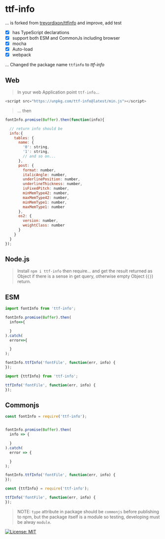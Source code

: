 # ttf-info

... is forked from [trevordixon/ttfinfo][forked-from] and improve, add test

- [x] has TypeScript declarations
- [x] support both ESM and CommonJs including browser
- [x] mocha
- [x] Auto-load
- [x] webpack

... Changed the package name `ttfinfo` to *ttf-info*

## Web

> In your web Application point `ttf-info`...

```js
<script src="https://unpkg.com/ttf-info@latest/min.js"></script>
```

> ... then

```js
fontInfo.promise(Buffer).then(function(info){

  // return info should be
  info:{
    tables: {
      name: {
        '0': string,
        '1': string,
        // and so on...
      },
      post: {
        format: number,
        italicAngle: number,
        underlinePosition: number,
        underlineThickness: number,
        isFixedPitch: number,
        minMemType42: number,
        maxMemType42: number,
        minMemType1: number,
        maxMemType1: number
      },
      os2: {
        version: number,
        weightClass: number
      }
    }
  }
});
```

## Node.js

> Install `npm i ttf-info` then require... and get the result returned as Object if there is a sense in get query, otherwise empty Object (`{}`) return.

## ESM

```js
import fontInfo from 'ttf-info';

fontInfo.promise(Buffer).then(
  info=>{

  }
).catch(
  error=>{

  }
);

fontInfo.ttfInfo('fontFile', function(err, info) {
});

import {ttfInfo} from 'ttf-info';

ttfInfo('fontFile', function(err, info) {
});

```

## Commonjs

```js
const fontInfo = require('ttf-info');


fontInfo.promise(Buffer).then(
  info => {

  }
).catch(
  error => {

  }
);

fontInfo.ttfInfo('fontFile', function(err, info) {
});

const {ttfInfo} = require('ttf-info');

ttfInfo('fontFile', function(err, info) {
});
```

> NOTE: `type` attribute in package should be `commonjs` before publishing to npm, but the package itself is a module so testing, developing must be alway `module`.

[![License: MIT][license]][license-url]

[forked-from]: https://github.com/trevordixon/ttfinfo
[test-mocha]: https://img.shields.io/badge/test-mocha-green.svg?longCache=true
[webpack-check]: https://img.shields.io/badge/webpack-yes-green.svg?longCache=true
[webpack-url]: https://unpkg.com/myanmar-notation@latest/min.js
[travis]: https://travis-ci.com/khensolomon/myanmar-notation.svg
[travis-url]: https://travis-ci.com/khensolomon/myanmar-notation
[npm-download]: https://img.shields.io/npm/dt/myanmar-notation.svg
[npm-dl-url]: https://www.npmjs.com/package/myanmar-notation
[license]: https://img.shields.io/badge/License-MIT-brightgreen.svg?longCache=true&style=popout-square
[license-url]: https://opensource.org/licenses/MIT
